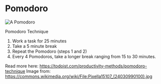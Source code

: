 # Pomodoro

![A Pomodoro](Pomodoro.jpg "A Pomodoro")

Pomodoro Technique

1. Work a task for 25 minutes
2. Take a 5 minute break
3. Repeat the Pomodoro (steps 1 and 2)
4. Every 4 Pomodoros, take a longer break ranging from 15 to 30 minutes.

Read more here: https://todoist.com/productivity-methods/pomodoro-technique
Image from: https://commons.wikimedia.org/wiki/File:Pixella15107_(24030990100).jpg
